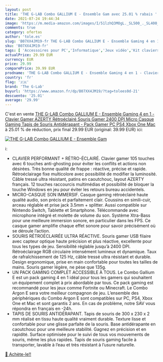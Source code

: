 ```yaml
---
layout: post
title: 'THE G-LAB Combo GALLIUM E - Ensemble Gam avec 25.01 % rabais '
date: 2021-07-24 19:44:34
image: 'https://m.media-amazon.com/images/I/51lzhQ3MOgL._SL500_._SL400_.jpg'
comments: true
category: ofertas
author: 'tole.es'
slug: 'B07XX4JM19-fr THE G-LAB Combo GALLIUM E - Ensemble Gaming 4 en 1 -...'
sku: 'B07XX4JM19-fr'
tags: [ 'Accessoires pour PC','Informatique','Jeux vidéo','Kit claviers et souris gaming pour PC','PC: Jeux et accessoires','the g-lab', ]
actualPrice: 29.99 EUR
currency: EUR
price: 29.99
comparePrice: 39.99 EUR
prodname: 'THE G-LAB Combo GALLIUM E - Ensemble Gaming 4 en 1 - Clavier Gamer AZERTY Rétroéclairé  Souris Gamer 2400 DPI  Micro Casque Gaming  Tapis de Souris Antidérapant - Pack Gamer PC PS4 Xbox One Mac'
country: 'fr'
flag: '🇫🇷'
brand: 'The G-Lab'
buyurl: 'https://www.amazon.fr/dp/B07XX4JM19/?tag=tolees0d-21'
descuento: '25.01'
average: '29.99'
---
```


C'est en vente [THE G-LAB Combo GALLIUM E - Ensemble Gaming 4 en 1 - Clavier Gamer AZERTY Rétroéclairé  Souris Gamer 2400 DPI  Micro Casque Gaming  Tapis de Souris Antidérapant - Pack Gamer PC PS4 Xbox One Mac](https://www.amazon.fr/dp/B07XX4JM19/?tag=tolees0d-21)  à  25.01 % de réduction, prix final  29.99 EUR (original: 39.99 EUR) ici:

[![THE G-LAB Combo GALLIUM E - Ensemble Gam](https://m.media-amazon.com/images/I/51lzhQ3MOgL._SL500_._SL400_.jpg)](https://www.amazon.fr/dp/B07XX4JM19/?tag=tolees0d-21)

ℹ️:

- CLAVIER PERFORMANT + RÉTRO-ÉCLAIRÉ. Clavier gamer 105 touches avec 6 touches anti-ghosting pour éviter les conflits et actions non désirées. Très bonne qualité de frappe : réactive, précise et rapide. Rétroéclairage fixe multicolore avec possibilité de modifier la luminosité. Câble tressé ultra résistant, patins en caoutchouc, layout AZERTY français. 12 touches raccourcis multimédias et possibilité de bloquer la touche Windows en jeu pour éviter les retours bureau accidentels.
- MICRO-CASQUE SON IMMERSIF. Casque gaming rétroéclairé haute qualité audio, son précis et parfaitement clair. Coussins en simili-cuir, arceau réglable et prise jack 3.5mm + splitter. Aussi compatible sur Nintendo Switch, Tablette et Smartphone. Télécommande avec microphone intégré et molette de volume du son. Système Xtra-Bass pour une meilleure immersion sonore, en particulier dans les FPS. Ce casque gamer amplifie chaque effet sonore pour savoir précisément où se déroule l’action.
- SOURIS RÉTROÉCLAIRÉE ULTRA RÉACTIVE. Souris gamer USB filaire avec capteur optique haute précision et plus réactive, excellente pour tous les types de jeu. Sensibilité réglable jusqu’à 2400 DPI. Rétroéclairage RGB circulaire intensément lumineux et dynamique. Taux de rafraîchissement de 125 Hz, câble tressé ultra résistant et durable. Design ergonomique, prise en main confortable pour toutes les tailles de mains. Souris gamer légère, ne pèse que 135g.
- UN PACK GAMING COMPLET ACCESSIBLE À TOUS. Le Combo Gallium E est un pack gaming 4 en 1 idéal pour tous les gamers qui souhaitent un équipement complet à prix abordable par tous. Ce pack gaming est recommandé pour les jeux comme Fortnite ou Minecraft. Le Combo Argon E sera votre meilleur compagnon de jeu. L’ensemble des périphériques du Combo Argon E sont compatibles sur PC, PS4, Xbox One et Mac et sont garantis 2 ans. En cas de problème, notre SAV vous répondra en français en -24h.
- TAPIS DE SOURIS ANTIDÉRAPANT. Tapis de souris de 300 x 230 x 2 mm réalisé en tissu haute qualité vraiment durable. Texture lisse et confortable pour une glisse parfaite de la souris. Base antidérapante en caoutchouc pour une meilleure stabilité. Gagnez en précision et en rapidité. Surface optimisée pour le suivi de tous vos mouvements de souris, même les plus rapides. Tapis de souris gaming facile à transporter, lavable à l’eau et très résistant à l’usure naturelle.

[🛒 Achète-le!!](https://www.amazon.fr/dp/B07XX4JM19/?tag=tolees0d-21)
